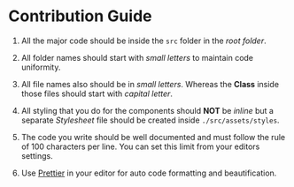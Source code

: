 # Contribution Guide

1.  All the major code should be inside the `src` folder in the _root folder_.

2.  All folder names should start with _small letters_ to maintain code uniformity.

3.  All file names also should be in _small letters_. Whereas the **Class** inside those files should start with _capital letter_.

4.  All styling that you do for the components should **NOT** be _inline_ but a separate _Stylesheet_ file should be created inside `./src/assets/styles`.

5.  The code you write should be well documented and must follow the rule of 100 characters per line. You can set this limit from your editors settings.

6.  Use [Prettier](https://prettier.io/) in your editor for auto code formatting and beautification.
